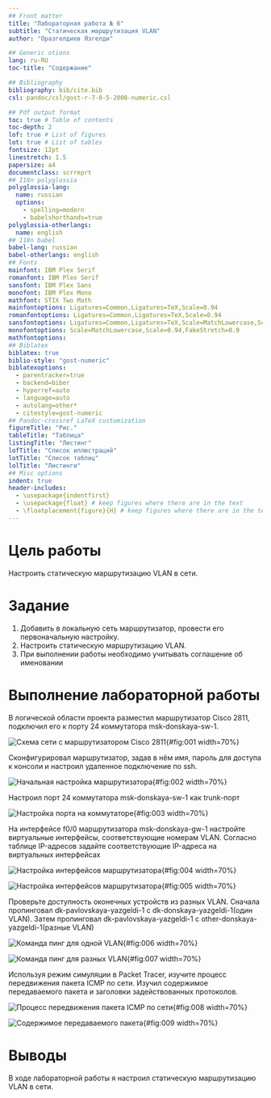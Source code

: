```yaml
---
## Front matter
title: "Лабораторная работа № 6"
subtitle: "Статическая маршрутизация VLAN"
author: "Оразгелдиев Язгелди"

## Generic otions
lang: ru-RU
toc-title: "Содержание"

## Bibliography
bibliography: bib/cite.bib
csl: pandoc/csl/gost-r-7-0-5-2008-numeric.csl

## Pdf output format
toc: true # Table of contents
toc-depth: 2
lof: true # List of figures
lot: true # List of tables
fontsize: 12pt
linestretch: 1.5
papersize: a4
documentclass: scrreprt
## I18n polyglossia
polyglossia-lang:
  name: russian
  options:
	- spelling=modern
	- babelshorthands=true
polyglossia-otherlangs:
  name: english
## I18n babel
babel-lang: russian
babel-otherlangs: english
## Fonts
mainfont: IBM Plex Serif
romanfont: IBM Plex Serif
sansfont: IBM Plex Sans
monofont: IBM Plex Mono
mathfont: STIX Two Math
mainfontoptions: Ligatures=Common,Ligatures=TeX,Scale=0.94
romanfontoptions: Ligatures=Common,Ligatures=TeX,Scale=0.94
sansfontoptions: Ligatures=Common,Ligatures=TeX,Scale=MatchLowercase,Scale=0.94
monofontoptions: Scale=MatchLowercase,Scale=0.94,FakeStretch=0.9
mathfontoptions:
## Biblatex
biblatex: true
biblio-style: "gost-numeric"
biblatexoptions:
  - parentracker=true
  - backend=biber
  - hyperref=auto
  - language=auto
  - autolang=other*
  - citestyle=gost-numeric
## Pandoc-crossref LaTeX customization
figureTitle: "Рис."
tableTitle: "Таблица"
listingTitle: "Листинг"
lofTitle: "Список иллюстраций"
lotTitle: "Список таблиц"
lolTitle: "Листинги"
## Misc options
indent: true
header-includes:
  - \usepackage{indentfirst}
  - \usepackage{float} # keep figures where there are in the text
  - \floatplacement{figure}{H} # keep figures where there are in the text
---
```


# Цель работы

Настроить статическую маршрутизацию VLAN в сети.

# Задание

1. Добавить в локальную сеть маршрутизатор, провести его первоначальную
настройку.
2. Настроить статическую маршрутизацию VLAN.
3. При выполнении работы необходимо учитывать соглашение об именовании

# Выполнение лабораторной работы

В логической области проекта разместил маршрутизатор Cisco 2811, подключил его к порту 24 коммутатора msk-donskaya-sw-1.

![Схема сети с маршрутизатором Cisco 2811](image/1.jpg){#fig:001 width=70%}

Сконфигурировал маршрутизатор, задав в нём имя, пароль для доступа к консоли и настроил удаленное подключение по ssh.

![Начальная настройка маршрутизатора](image/2.jpg){#fig:002 width=70%}

Настроил порт 24 коммутатора msk-donskaya-sw-1 как trunk-порт

![Настройка порта на коммутаторе](image/3.jpg){#fig:003 width=70%}

На интерфейсе f0/0 маршрутизатора msk-donskaya-gw-1 настройте виртуальные интерфейсы, соответствующие номерам VLAN. Согласно таблице IP-адресов задайте соответствующие IP-адреса на виртуальных интерфейсах

![Настройка интерфейсов маршрутизатора](image/4.jpg){#fig:004 width=70%}

![Настройка интерфейсов маршрутизатора](image/5.jpg){#fig:005 width=70%}

Проверьте доступность оконечных устройств из разных VLAN. Сначала пропинговал dk-pavlovskaya-yazgeldi-1 с dk-donskaya-yazgeldi-1(один VLAN). Затем пропинговал dk-pavlovskaya-yazgeldi-1 с other-donskaya-yazgeldi-1(разные VLAN)

![Команда пинг для одной VLAN](image/6.jpg){#fig:006 width=70%}

![Команда пинг для разных VLAN](image/7.jpg){#fig:007 width=70%}

Используя режим симуляции в Packet Tracer, изучите процесс передвижения пакета ICMP по сети. Изучил содержимое передаваемого пакета и заголовки задействованных протоколов.

![Процесс передвижения пакета ICMP по сети](image/8.jpg){#fig:008 width=70%}

![Содержимое передаваемого пакета](image/9.jpg){#fig:009 width=70%}

# Выводы

В ходе лабораторной работы я настроил статическую маршрутизацию VLAN в сети.


